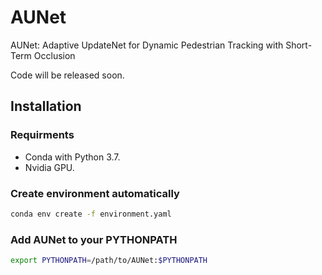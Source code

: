 # AUNet
AUNet: Adaptive UpdateNet for Dynamic Pedestrian Tracking with Short-Term Occlusion

Code will be released soon.

## Installation

### Requirments
* Conda with Python 3.7.
* Nvidia GPU.

### Create environment automatically
```bash
conda env create -f environment.yaml
```

### Add AUNet to your PYTHONPATH
```bash
export PYTHONPATH=/path/to/AUNet:$PYTHONPATH
```